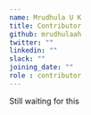 ```yaml
---
name: Mrudhula U K
title: Contributor
github: mrudhulaah
twitter: ""
linkedin: ""
slack: ""
joining_date: ""
role : contributor
---
```


Still waiting for this
